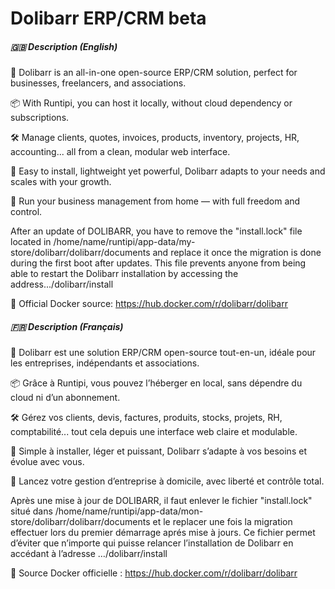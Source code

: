 # Dolibarr ERP/CRM beta





##### 🇬🇧 Description (English)

🧩 Dolibarr is an all-in-one open-source ERP/CRM solution, perfect for businesses, freelancers, and associations.

📦 With Runtipi, you can host it locally, without cloud dependency or subscriptions.

🛠️ Manage clients, quotes, invoices, products, inventory, projects, HR, accounting... all from a clean, modular web interface.

💼 Easy to install, lightweight yet powerful, Dolibarr adapts to your needs and scales with your growth.

🚀 Run your business management from home — with full freedom and control.



After an update of DOLIBARR, you have to remove the "install.lock" file located in /home/name/runtipi/app-data/my-store/dolibarr/dolibarr/documents and replace it once the migration is done during the first boot after updates. This file prevents anyone from being able to restart the Dolibarr installation by accessing the address.../dolibarr/install



🔗 Official Docker source: https://hub.docker.com/r/dolibarr/dolibarr





##### 🇫🇷 Description (Français)

🧩 Dolibarr est une solution ERP/CRM open-source tout-en-un, idéale pour les entreprises, indépendants et associations.

📦 Grâce à Runtipi, vous pouvez l’héberger en local, sans dépendre du cloud ni d’un abonnement.

🛠️ Gérez vos clients, devis, factures, produits, stocks, projets, RH, comptabilité... tout cela depuis une interface web claire et modulable.

💼 Simple à installer, léger et puissant, Dolibarr s’adapte à vos besoins et évolue avec vous.

🚀 Lancez votre gestion d’entreprise à domicile, avec liberté et contrôle total.



Après une mise à jour de DOLIBARR, il faut enlever le fichier "install.lock" situé dans /home/name/runtipi/app-data/mon-store/dolibarr/dolibarr/documents et le replacer une fois la migration effectuer lors du premier démarrage aprés mise à jours. Ce fichier permet d’éviter que n’importe qui puisse relancer l’installation de Dolibarr en accédant à l’adresse …/dolibarr/install 



🔗 Source Docker officielle : https://hub.docker.com/r/dolibarr/dolibarr

